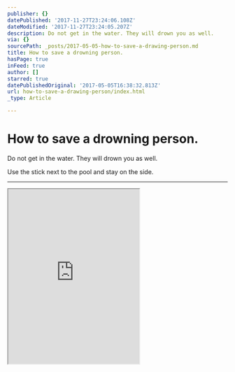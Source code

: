 ```yaml
---
publisher: {}
datePublished: '2017-11-27T23:24:06.108Z'
dateModified: '2017-11-27T23:24:05.207Z'
description: Do not get in the water. They will drown you as well.
via: {}
sourcePath: _posts/2017-05-05-how-to-save-a-drawing-person.md
title: How to save a drowning person.
hasPage: true
inFeed: true
author: []
starred: true
datePublishedOriginal: '2017-05-05T16:38:32.813Z'
url: how-to-save-a-drawing-person/index.html
_type: Article

---
```

# How to save a drowning person.

Do not get in the water. They will drown you as well.

Use the stick next to the pool and stay on the side.

---

<iframe src="https://the-grid.github.io/ed-userhtml/?g=eJx9U11vmzAUfedXXGUPkKzAe0sz0eC0THxEQFb1qXLwTfFGDMUmUdX2v8-Epqu2ahJC2PdwzvG51x7je-DscsK4fOzlvao6pGwy91xdmBueLDveqrlhuLOZMQPIyCKNY5IEJIBFmizD63XmF2GawA8_C_2riOTnQIKwAD8JYJ2M6AKKGwI5WRyRVyRKb6FIIUxykhUQ3CV-HC40Q7QmOSyzNIa7dJ3BKvKLZZrFkGawiHNnMBARP0vg9uYOArIMkzC5Hrhz8kcfQv3EqzQr_KQ4h0qpVp677nhAp2x2LmU7Ltxe8D12ktZlw9D9UjZiyx_6jireCHtPO043NcqZaxh6AW_5jCi4hG0vygEJ1hSeDVVx6bT0AZ2-q3XVPKlix3-1yDh1ZMlRlOhWzcFWjS3pHm1qs44euHiwW-2kEa55AeC6kGFb0xJh5V-T-3UWwYGrCp6avoNBxJRQUtEIXtIahvLJ7QcfnKFQfMuxO9r5j6jW_FsyDHTPwmVIsn-VdWyPPcIH_nf11wvDsE7BDLkMxEGamMU4Em-Nv9ENisKEjLlqe6wp-52mOwM5rJxSz6BCUuOwaZnjDJrTC0M6sis_j_dDe3G3Qeb8lObxB1S-Uh3f9Aotk1FFbcV3KBXdteYZfBV4gECrWVPNbzGn0uMPLy_axaZhT1OHti0Ktqh4zSypIa9TS78993QxPNG8fa5qpBIBxZAFfKd7mh8LoBrYcy2jKgSPgr5h28vJJ2P5TRfuT3STud4azi-hbQ7YIYPNEwQj2nOpvqHvyr8BmJ07kw" height="400" style=""></iframe>